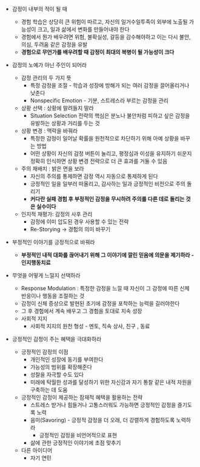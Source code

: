 - 감정이 내부의 적이 될 때
    - 경험 학습은 상당히 큰 위험이 따르고, 자신의 일거수일투족이 외부에 노출될 가능성이 크고, 일과 삶에서 변화를 만들어내야 한다
    - 경험에서 뭔가 배우려면 위험, 불확실성, 갈등을 감수해야하고 이는 다시 불안,의심, 두려움 같은 감정을 유발
    - **경험으로 무언가를 배우려할 때 감정이 최대의 복병이 될 가능성이 크다**
- 감정의 노예가 아닌 주인이 되어라
    - 감정 관리의 두 가지 뜻
        - 특정 감정을 조절 - 학습과 성장에 방해가 되는 여러 감정을 끌어올리거나 낮춘다
        - Nonspecific Emotion - 기분, 스트레스라 부르는 감정을 관리
    - 상황 선택 : 상황에 말려들지 말라
        - Situation Selection 전략의 핵심은 분노나 불안처럼 피하고 싶은 감정을 유발하는 상황과 거리를 두는 것
    - 상황 변경 : 맥락을 바꿔라
        - 특정한 감정이 일어날 확률을 원천적으로 차단하기 위해 아예 상황을 바꾸는 방법
        - 어떤 상황이 자신의 감정 버튼이 눌리고, 평정심과 이성을 유지하기 쉬운지 정확히 인식하면 상황 변경 전략으로 더 큰 효과를 거둘 수 있음
    - 주의 재배치 : 밝은 면을 보라
        - 자신의 주의를 통제하면 감정 역시 자동으로 통제하게 된다
        - 긍정적인 일을 일부러 떠올리고, 감사하는 일과 긍정적인 비전으로 주의 돌리기
        - **커다란 실패 경험 후 부정적인 감정을 무시하려 주의를 다른 데로 돌리는 것은 실수이다**
    - 인지적 재평가: 감정의 사후 관리
        - 감정에 이미 압도된 경우 사용할 수 있는 전략
        - Re-Storying → 경험의 의미 바꾸기
- 부정적인 이야기를 긍정적으로 바꿔라
    - **부정적인 내적 대화를 끊어내기 위해 그 이야기에 깔린 믿음에 의문을 제기하라 - 인지행동치료**
- 무엇을 어떻게 느낄지 선택하라
    - Response Modulation : 특정한 감정을 느낄 때 자신이 그 감정에 따른 신체 반응이나 행동을 조절하는 것
    - 감정이 신체 증상으로 발현된 초기에 감정을 포착하는 능력을 길러야한다
    - 그 후 경험에서 계속 배우고 그 경험을 토대로 지속 성장
    - 사회적 지지
        - 사회적 지지의 원천 형성 - 멘토, 직속 상사, 친구 , 동료

- 긍정적인 감정이 주는 혜택을 극대화하라
    - 긍정적인 감정의 이점
        - 개인적인 성장에 동기를 부여한다
        - 가능성의 범위를 확장해준다
        - 성찰을 자극할 수도 있다
        - 미래에 탁월한 성과를 달성하기 위한 자신감과 자기 통찰 같은 내적 자원을 구축하는 데 도움
    - 긍정적인 감정이 제공하는 잠재적 혜택을 활용하는 전략
        - 스트레스 받거나 힘들거나 고통스러워도 가능하면 긍정적인 감정을 즐기도록 노력
        - 음미(Savoring) - 긍정적 감정을 더 오래, 더 강렬하게 경험하도록 노력하라
            - 긍정적인 감정을 비언어적으로 표현
        - 삶에 관한 긍정적인 이야기에 초점 맞추기
    - 다른 아이디어
        - 자기 연민